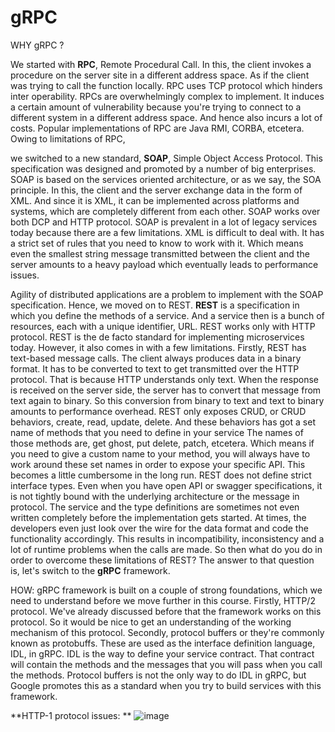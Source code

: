# gRPC
WHY gRPC ?

We started with **RPC**, Remote Procedural Call. In this, the client invokes a procedure on the server site in a different address space. As if the client was trying to call the function locally. RPC uses TCP protocol which hinders inter operability. RPCs are overwhelmingly complex to implement. It induces a certain amount of vulnerability because you're trying to connect to a different system in a different address space. And hence also incurs a lot of costs. Popular implementations of RPC are Java RMI, CORBA, etcetera. Owing to limitations of RPC, 

we switched to a new standard, **SOAP**, Simple Object Access Protocol. This specification was designed and promoted by a number of big enterprises. SOAP is based on the services oriented architecture, or as we say, the SOA principle. In this, the client and the server exchange data in the form of XML. And since it is XML, it can be implemented across platforms and systems, which are completely different from each other. SOAP works over both DCP and HTTP protocol. SOAP is prevalent in a lot of legacy services today because there are a few limitations. XML is difficult to deal with. It has a strict set of rules that you need to know to work with it. Which means even the smallest string message transmitted between the client and the server amounts to a heavy payload which eventually leads to performance issues. 

Agility of distributed applications are a problem to implement with the SOAP specification. Hence, we moved on to REST. **REST** is a specification in which you define the methods of a service. And a service then is a bunch of resources, each with a unique identifier, URL. REST works only with HTTP protocol. REST is the de facto standard for implementing microservices today. However, it also comes in with a few limitations. Firstly, REST has text-based message calls. The client always produces data in a binary format. It has to be converted to text to get transmitted over the HTTP protocol. That is because HTTP understands only text. When the response is received on the server side, the server has to convert that message from text again to binary. So this conversion from binary to text and text to binary amounts to performance overhead. REST only exposes CRUD, or CRUD behaviors, create, read, update, delete. And these behaviors has got a set name of methods that you need to define in your service The names of those methods are, get ghost, put delete, patch, etcetera. Which means if you need to give a custom name to your method, you will always have to work around these set names in order to expose your specific API. This becomes a little cumbersome in the long run. REST does not define strict interface types. Even when you have open API or swagger specifications, it is not tightly bound with the underlying architecture or the message in protocol. The service and the type definitions are sometimes not even written completely before the implementation gets started. At times, the developers even just look over the wire for the data format and code the functionality accordingly. This results in incompatibility, inconsistency and a lot of runtime problems when the calls are made. So then what do you do in order to overcome these limitations of REST? 
The answer to that question is, let's switch to the **gRPC** framework.


HOW:
gRPC framework is built on a couple of strong foundations, which we need to understand before we move further in this course. Firstly, HTTP/2 protocol. We've already discussed before that the framework works on this protocol. So it would be nice to get an understanding of the working mechanism of this protocol. Secondly, protocol buffers or they're commonly known as protobuffs. These are used as the interface definition language, IDL, in gRPC. IDL is the way to define your service contract. That contract will contain the methods and the messages that you will pass when you call the methods. Protocol buffers is not the only way to do IDL in gRPC, but Google promotes this as a standard when you try to build services with this framework.

**HTTP-1 protocol issues:
**
![image](https://user-images.githubusercontent.com/11258384/125916778-5a9a6e2d-f058-4bed-9e69-8024c9f975c3.png)
